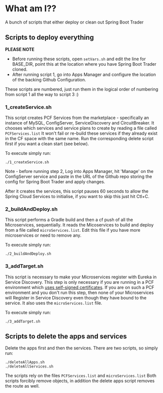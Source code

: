 # What am I??
A bunch of scripts that either deploy or clean out Spring Boot Trader

## Scripts to deploy everything
**PLEASE NOTE**
* Before running these scripts, open ```setVars.sh``` and edit the line for BASE_DIR, point this at the location where you have Spring Boot Trader cloned. 
* After running script 1, go into Apps Manager and configure the location of the backing Github Configuration.

These scripts are numbered, just run them in the logical order of numbering from script 1 all the way to script 3 :)

### 1_createService.sh
This script creates PCF Services from the marketplace - specifically an instance of MySQL, ConfigServer, ServiceDiscovery and CircuitBreaker. It chooses which services and service plans to create by reading a file called ```PCFServices.list```
It won't fail or re-build these services if they already exist in the CF space with the same name. Run the corresponding delete script first if you want a clean start (see below).

To execute simply run:

``` ./1_createService.sh ```

Note - before running step 2, Log into Apps Manager, hit 'Manage' on the ConfigServer service and paste in the URL of the Github repo storing the config for Spring Boot Trader and apply changes.

After it creates the services, this script pauses 60 seconds to allow the Spring Cloud Services to initialise, if you want to skip this just hit Ctl+C.

### 2_buildAndDeploy.sh
This script performs a Gradle build and then a cf push of all the Microservices, sequentially. It reads the Micoservices to build and deploy from a file called ```microServices.list```. Edit this file if you have more microservices or need to remove any.

To execute simply run:

``` ./2_buildAndDeploy.sh ```

### 3_addTarget.sh
This script is necessary to make your Microservices register with Eureka in Service Discovery. This step is only necessary if you are running in a PCF environment which <a href="https://docs.pivotal.io/spring-cloud-services/service-registry/writing-client-applications.html" target="_blank">uses self-signed certificates</a>. If you are on such a PCF environment and you don't run this step, then none of your Microservices will Register in Service Discovery even though they have bound to the service. It also uses the ```microServices.list``` file.

To execute simply run:

``` ./3_addTarget.sh ```

## Scripts to delete the apps and services

Delete the apps first and then the services. There are two scripts, so simply run:

```
./deleteAllApps.sh
./deleteAllServices.sh
```

The scripts rely on the files ```PCFServices.list``` and ```microServices.list```
Both scripts forcibly remove objects, in addition the delete apps script removes the route as well.
